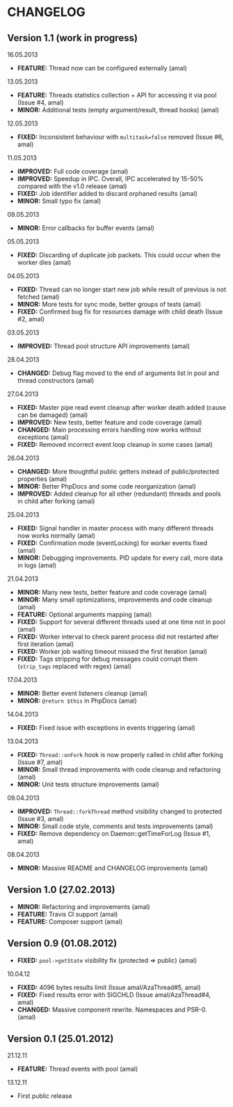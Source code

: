 CHANGELOG
=========

## Version 1.1 (work in progress)


16.05.2013
- **FEATURE:** Thread now can be configured externally (amal)

13.05.2013
- **FEATURE:** Threads statistics collection + API for accessing it via pool (Issue #4, amal)
- **MINOR:** Additional tests (empty argument/result, thread hooks) (amal)

12.05.2013
- **FIXED:** Inconsistent behaviour with `multitask=false` removed (Issue #6, amal)

11.05.2013
- **IMPROVED:** Full code coverage (amal)
- **IMPROVED:** Speedup in IPC. Overall, IPC accelerated by 15-50% compared with the v1.0 release (amal)
- **FIXED:** Job identifier added to discard orphaned results (amal)
- **MINOR:** Small typo fix (amal)

09.05.2013
- **MINOR:** Error callbacks for buffer events (amal)

05.05.2013
- **FIXED:** Discarding of duplicate job packets. This could occur when the worker dies (amal)

04.05.2013
- **FIXED:** Thread can no longer start new job while result of previous is not fetched (amal)
- **MINOR:** More tests for sync mode, better groups of tests (amal)
- **FIXED:** Confirmed bug fix for resources damage with child death (Issue #2, amal)

03.05.2013
- **IMPROVED:** Thread pool structure API improvements (amal)

28.04.2013
- **CHANGED:** Debug flag moved to the end of arguments list in pool and thread constructors (amal)

27.04.2013
- **FIXED:** Master pipe read event cleanup after worker death added (cause can be damaged) (amal)
- **IMPROVED:** New tests, better feature and code coverage (amal)
- **CHANGED:** Main processing errors handling now works without exceptions (amal)
- **FIXED:** Removed incorrect event loop cleanup in some cases (amal)

26.04.2013
- **CHANGED:** More thoughtful public getters instead of public/protected properties (amal)
- **MINOR:** Better PhpDocs and some code reorganization (amal)
- **IMPROVED:** Added cleanup for all other (redundant) threads and pools in child after forking (amal)

25.04.2013
- **FIXED:** Signal handler in master process with many different threads now works normally (amal)
- **FIXED:** Confirmation mode (eventLocking) for worker events fixed (amal)
- **MINOR:** Debugging improvements. PID update for every call, more data in logs (amal)

21.04.2013
- **MINOR:** Many new tests, better feature and code coverage (amal)
- **MINOR:** Many small optimizations, improvements and code cleanup (amal)
- **FEATURE:** Optional arguments mapping (amal)
- **FIXED:** Support for several different threads used at one time not in pool (amal)
- **FIXED:** Worker interval to check parent process did not restarted after first iteration (amal)
- **FIXED:** Worker job waiting timeout missed the first iteration (amal)
- **FIXED:** Tags stripping for debug messages could corrupt them (`strip_tags` replaced with regex) (amal)

17.04.2013
- **MINOR:** Better event listeners cleanup (amal)
- **MINOR:** `@return $this` in PhpDocs (amal)

14.04.2013
- **FIXED:** Fixed issue with exceptions in events triggering (amal)

13.04.2013
- **FIXED:** `Thread::onFork` hook is now properly called in child after forking (Issue #7, amal)
- **MINOR:** Small thread improvements with code cleanup and refactoring (amal)
- **MINOR:** Unit tests structure improvements (amal)

09.04.2013
- **IMPROVED:** `Thread::forkThread` method visibility changed to protected (Issue #3, amal)
- **MINOR:** Small code style, comments and tests improvements (amal)
- **FIXED:** Remove dependency on Daemon::getTimeForLog (Issue #1, amal)

08.04.2013
- **MINOR:** Massive README and CHANGELOG improvements (amal)


## Version 1.0 (27.02.2013)
- **MINOR:** Refactoring and improvements (amal)
- **FEATURE:** Travis CI support (amal)
- **FEATURE:** Composer support (amal)


## Version 0.9 (01.08.2012)
- **FIXED:** `pool->getState` visibility fix (protected => public) (amal)

10.04.12
- **FIXED:** 4096 bytes results limit (Issue amal/AzaThread#5, amal)
- **FIXED:** Fixed results error with SIGCHLD (Issue amal/AzaThread#4, amal)
- **CHANGED:** Massive component rewrite. Namespaces and PSR-0. (amal)


## Version 0.1 (25.01.2012)
21.12.11
- **FEATURE:** Thread events with pool (amal)

13.12.11
- First public release
